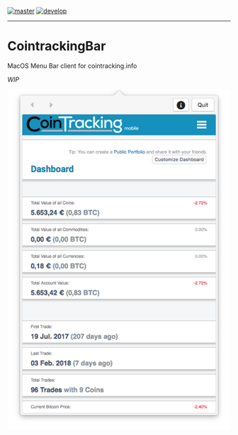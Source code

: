 [![master](https://travis-ci.org/itsthejb/CointrackingBar.svg?branch=master)](https://travis-ci.org/itsthejb/CointrackingBar)
[![develop](https://travis-ci.org/itsthejb/CointrackingBar.svg?branch=develop)](https://travis-ci.org/itsthejb/CointrackingBar)

---

# CointrackingBar

MacOS Menu Bar client for cointracking.info

_WIP_

![WIP screenshot](./Docs/WIP-screenshot.png "Logo Title Text 1")
